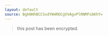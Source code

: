 ```yaml
---
layout: default
source: BgkNHhBCCSsdYW4ROCgVVAgvPlRNMFsbKhY=
---
```


> this post has been encrypted.
